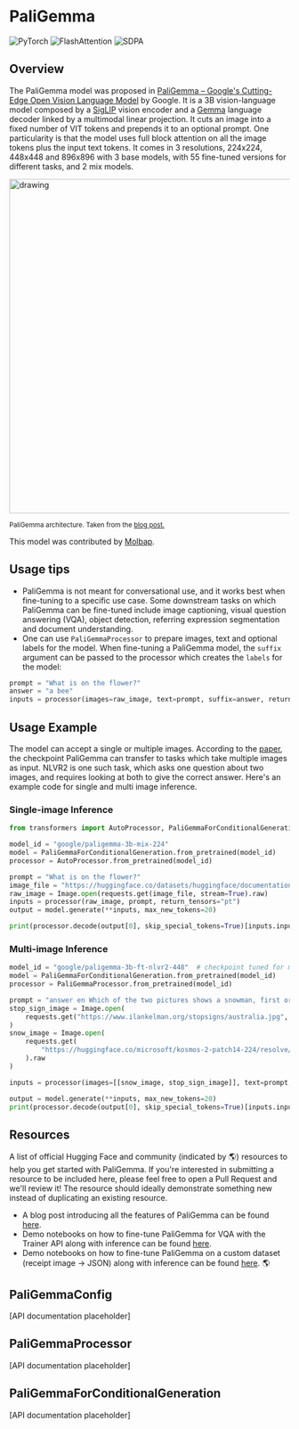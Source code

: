 <!--Copyright 2024 The HuggingFace Team. All rights reserved.

Licensed under the Apache License, Version 2.0 (the "License"); you may not use this file except in compliance with
the License. You may obtain a copy of the License at

http://www.apache.org/licenses/LICENSE-2.0

Unless required by applicable law or agreed to in writing, software distributed under the License is distributed on
an "AS IS" BASIS, WITHOUT WARRANTIES OR CONDITIONS OF ANY KIND, either express or implied. See the License for the
specific language governing permissions and limitations under the License.

⚠️ Note that this file is in Markdown but contain specific syntax for our doc-builder (similar to MDX) that may not be
rendered properly in your Markdown viewer.

-->

# PaliGemma

<div class="flex flex-wrap space-x-1">
<img alt="PyTorch" src="https://img.shields.io/badge/PyTorch-DE3412?style=flat&logo=pytorch&logoColor=white">
<img alt="FlashAttention" src="https://img.shields.io/badge/%E2%9A%A1%EF%B8%8E%20FlashAttention-eae0c8?style=flat">
<img alt="SDPA" src="https://img.shields.io/badge/SDPA-DE3412?style=flat&logo=pytorch&logoColor=white">
</div>

## Overview

The PaliGemma model was proposed in [PaliGemma – Google's Cutting-Edge Open Vision Language Model](https://huggingface.co/blog/paligemma) by Google. It is a 3B vision-language model composed by a [SigLIP](siglip) vision encoder and a [Gemma](gemma) language decoder linked by a multimodal linear projection. It cuts an image into a fixed number of VIT tokens and prepends it to an optional prompt. One particularity is that the model uses full block attention on all the image tokens plus the input text tokens. It comes in 3 resolutions, 224x224, 448x448 and 896x896 with 3 base models, with 55 fine-tuned versions for different tasks, and 2 mix models.

<img src="https://huggingface.co/datasets/huggingface/documentation-images/resolve/main/blog/paligemma/paligemma_arch.png"
alt="drawing" width="600"/>

<small> PaliGemma architecture. Taken from the <a href="https://huggingface.co/blog/paligemma">blog post.</a> </small>

This model was contributed by [Molbap](https://huggingface.co/Molbap).

## Usage tips

- PaliGemma is not meant for conversational use, and it works best when fine-tuning to a specific use case. Some downstream tasks on which PaliGemma can be fine-tuned include image captioning, visual question answering (VQA), object detection, referring expression segmentation and document understanding.
- One can use `PaliGemmaProcessor` to prepare images, text and optional labels for the model. When fine-tuning a PaliGemma model, the `suffix` argument can be passed to the processor which creates the `labels` for the model:

```python
prompt = "What is on the flower?"
answer = "a bee"
inputs = processor(images=raw_image, text=prompt, suffix=answer, return_tensors="pt")
```

## Usage Example

The model can accept a single or multiple images. According to the [paper](https://arxiv.org/abs/2407.07726v1), the checkpoint PaliGemma can transfer to tasks which take multiple images as input. NLVR2 is one such task, which asks one question about two images, and requires looking at both to give the correct answer. Here's an example code for single and multi image inference.

### Single-image Inference

```python
from transformers import AutoProcessor, PaliGemmaForConditionalGeneration

model_id = "google/paligemma-3b-mix-224"
model = PaliGemmaForConditionalGeneration.from_pretrained(model_id)
processor = AutoProcessor.from_pretrained(model_id)

prompt = "What is on the flower?"
image_file = "https://huggingface.co/datasets/huggingface/documentation-images/resolve/main/bee.jpg?download=true"
raw_image = Image.open(requests.get(image_file, stream=True).raw)
inputs = processor(raw_image, prompt, return_tensors="pt")
output = model.generate(**inputs, max_new_tokens=20)

print(processor.decode(output[0], skip_special_tokens=True)[inputs.input_ids.shape[1]: ])
```

### Multi-image Inference

```python
model_id = "google/paligemma-3b-ft-nlvr2-448"  # checkpoint tuned for multiple images
model = PaliGemmaForConditionalGeneration.from_pretrained(model_id)
processor = PaliGemmaProcessor.from_pretrained(model_id)

prompt = "answer en Which of the two pictures shows a snowman, first or second?"
stop_sign_image = Image.open(
    requests.get("https://www.ilankelman.org/stopsigns/australia.jpg", stream=True).raw
)
snow_image = Image.open(
    requests.get(
        "https://huggingface.co/microsoft/kosmos-2-patch14-224/resolve/main/snowman.jpg", stream=True
    ).raw
)

inputs = processor(images=[[snow_image, stop_sign_image]], text=prompt, return_tensors="pt")

output = model.generate(**inputs, max_new_tokens=20)
print(processor.decode(output[0], skip_special_tokens=True)[inputs.input_ids.shape[1]: ])

```

## Resources

A list of official Hugging Face and community (indicated by 🌎) resources to help you get started with PaliGemma. If you're interested in submitting a resource to be included here, please feel free to open a Pull Request and we'll review it! The resource should ideally demonstrate something new instead of duplicating an existing resource.

- A blog post introducing all the features of PaliGemma can be found [here](https://huggingface.co/blog/paligemma).
- Demo notebooks on how to fine-tune PaliGemma for VQA with the Trainer API along with inference can be found [here](https://github.com/huggingface/notebooks/tree/main/examples/paligemma).
- Demo notebooks on how to fine-tune PaliGemma on a custom dataset (receipt image -> JSON) along with inference can be found [here](https://github.com/NielsRogge/Transformers-Tutorials/tree/master/PaliGemma). 🌎

## PaliGemmaConfig

[API documentation placeholder]

## PaliGemmaProcessor

[API documentation placeholder]

## PaliGemmaForConditionalGeneration

[API documentation placeholder]